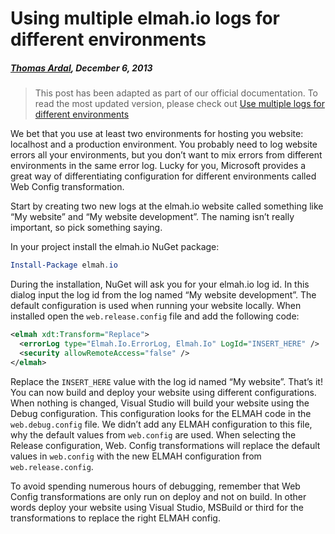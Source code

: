 # Using multiple elmah.io logs for different environments##### [Thomas Ardal](http://elmah.io/about/), December 6, 2013> This post has been adapted as part of our official documentation. To read the most updated version, please check out [Use multiple logs for different environments](https://docs.elmah.io/use-multiple-logs-for-different-environments/)We bet that you use at least two environments for hosting you website: localhost and a production environment. You probably need to log website errors all your environments, but you don’t want to mix errors from different environments in the same error log. Lucky for you, Microsoft provides a great way of differentiating configuration for different environments called Web Config transformation.Start by creating two new logs at the elmah.io website called something like “My website” and “My website development”. The naming isn’t really important, so pick something saying.In your project install the elmah.io NuGet package:```powershellInstall-Package elmah.io```During the installation, NuGet will ask you for your elmah.io log id. In this dialog input the log id from the log named “My website development”. The default configuration is used when running your website locally. When installed open the `web.release.config` file and add the following code:```xml<elmah xdt:Transform="Replace">  <errorLog type="Elmah.Io.ErrorLog, Elmah.Io" LogId="INSERT_HERE" />  <security allowRemoteAccess="false" /></elmah>```Replace the `INSERT_HERE` value with the log id named “My website”. That’s it! You can now build and deploy your website using different configurations. When nothing is changed, Visual Studio will build your website using the Debug configuration. This configuration looks for the ELMAH code in the `web.debug.config` file. We didn’t add any ELMAH configuration to this file, why the default values from `web.config` are used. When selecting the Release configuration, Web. Config transformations will replace the default values in `web.config` with the new ELMAH configuration from `web.release.config`.To avoid spending numerous hours of debugging, remember that Web Config transformations are only run on deploy and not on build. In other words deploy your website using Visual Studio, MSBuild or third for the transformations to replace the right ELMAH config.